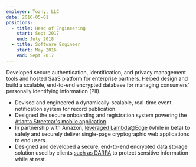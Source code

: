 ```yaml
---
employer: Tozny, LLC
date: 2016-05-01
positions:
  - title: Head of Engineering
    start: Sept 2017
    end: July 2018
  - title: Software Engineer
    start: May 2016
    end: Sept 2017
---
```

Developed secure authentication, identification, and privacy management tools and hosted SaaS platform for enterprise partners. Helped design and build a scalable, end-to-end encrypted database for managing consumers' personally identifying information (PII).

- Devised and engineered a dynamically-scalable, real-time event notification system for record publication.
- Designed the secure onboarding and registration system powering the [Atlanta Streetcar's mobile application](https://www.masstransitmag.com/technology/press-release/12289018/moovel-north-america-atlanta-streetcar-launches-new-moovel-beta-mobile-app).
- In partnership with Amazon, [leveraged Lambda@Edge](https://thenewstack.io/lambdaedge-moves-personalized-web-content-closer-norm/) (while in beta) to safely and securely deliver single-page cryptographic web applications to end users.
- Designed and developed a secure, end-to-end encrypted data storage solution used by clients [such as DARPA](https://www.cra.com/company/news/darpa-awards-charles-river-analytics-contract-build-smartphone-app-detects-warfighter) to protect sensitive information while at rest.